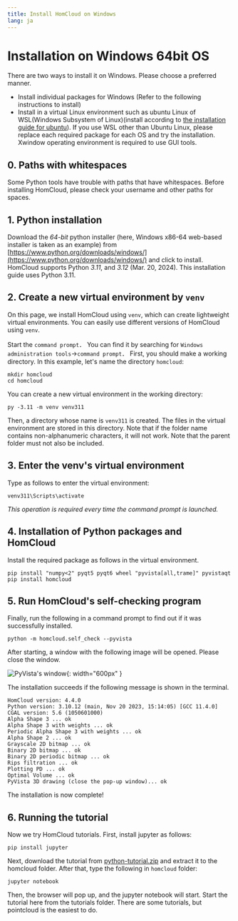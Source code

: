 ```yaml
---
title: Install HomCloud on Windows
lang: ja
---
```


# Installation on Windows 64bit OS

There are two ways to install it on Windows. Please choose a preferred manner.

 * Install individual packages for Windows (Refer to the following instructions to install)
 * Install in a virtual Linux environment such as ubuntu Linux of WSL(Windows Subsystem of Linux)(install according to [the installation guide for ubuntu](install_guide_for_Ubuntu.html)). If you use WSL other than Ubuntu Linux, please replace each required package for each OS and try the installation. Xwindow operating environment is required to use GUI tools.


## 0. Paths with whitespaces

Some Python tools have trouble with paths that have whitespaces. 
Before installing HomCloud, please check your username and other paths for spaces.

## 1. Python installation

Download the *64-bit* python installer (here, Windows x86-64 web-based installer is taken as an example) from [https://www.python.org/downloads/windows/](https://www.python.org/downloads/windows/) and click to install.
HomCloud supports Python *3.11*, and *3.12* (Mar. 20, 2024).
This installation guide uses Python 3.11.

## 2. Create a new virtual environment by `venv`

On this page, we install HomCloud using `venv`, which can create lightweight virtual environments.
You can easily use different versions of HomCloud using `venv`.

Start the `command prompt`．
You can find it by searching for `Windows administration tools`→`command prompt`．
First, you should make a working directory. In this example, let's name the directory `homcloud`:

    mkdir homcloud
    cd homcloud

You can create a new virtual environment in the working directory:

    py -3.11 -m venv venv311

Then, a directory whose name is `venv311` is created. The files in the virtual environment are stored in this directory.
Note that if the folder name contains non-alphanumeric characters, it will not work. Note that the parent folder must not also be included.


## 3. Enter the venv's virtual environment

Type as follows to enter the virtual environment:

    venv311\Scripts\activate

*This operation is required every time the command prompt is launched.*

## 4. Installation of Python packages and HomCloud

Install the required package as follows in the virtual environment.

    pip install "numpy<2" pyqt5 pyqt6 wheel "pyvista[all,trame]" pyvistaqt 
    pip install homcloud

## 5. Run HomCloud's self-checking program

Finally, run the following in a command prompt to find out if it was successfully installed.

    python -m homcloud.self_check --pyvista

After starting, a window with the following image will be opened. Please close the window.

![PyVista's window](/images/screenshot-selfcheck-pyvista.png){: width="600px" }

The installation succeeds if the following message is shown in the terminal.

    HomCloud version: 4.4.0
    Python version: 3.10.12 (main, Nov 20 2023, 15:14:05) [GCC 11.4.0]
    CGAL version: 5.6 (1050601000)
    Alpha Shape 3 ... ok
    Alpha Shape 3 with weights ... ok
    Periodic Alpha Shape 3 with weights ... ok
    Alpha Shape 2 ... ok
    Grayscale 2D bitmap ... ok
    Binary 2D bitmap ... ok
    Binary 2D periodic bitmap ... ok
    Rips filtration ... ok
    Plotting PD ... ok
    Optimal Volume ... ok
    PyVista 3D drawing (close the pop-up window)... ok

The installation is now complete!

## 6. Running the tutorial

Now we try HomCloud tutorials. 
First, install jupyter as follows:

    pip install jupyter

Next, download the tutorial from [python-tutorial.zip](/download/python-tutorial.zip) and extract it to the homcloud folder.
After that, type the following in `homcloud` folder:

    jupyter notebook

Then, the browser will pop up, and the jupyter notebook will start.
Start the tutorial here from the tutorials folder. There are some tutorials, but pointcloud is the easiest to do.
